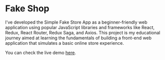 # Fake Shop

I've developed the Simple Fake Store App as a beginner-friendly web application using popular JavaScript libraries and frameworks like React, Redux, React Router, Redux Saga, and Axios. This project is my educational journey aimed at learning the fundamentals of building a front-end web application that simulates a basic online store experience.

You can check the live demo [here](serhatbek.github.io/react-redux/).

